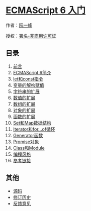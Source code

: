 # [ECMAScript 6 入门]()

作者：[阮一峰](http://www.ruanyifeng.com)

授权：<a rel="license" href="http://creativecommons.org/licenses/by-nc/4.0/">署名-非商用许可证</a>

## 目录
1. [前言](#README)
1. [ECMAScript 6简介](#docs/intro)
1. [let和const指令](#docs/let)
1. [变量的解构赋值](#docs/destructuring)
1. [字符串的扩展](#docs/string)
1. [数值的扩展](#docs/number)
1. [数组的扩展](#docs/array)
1. [对象的扩展](#docs/object)
1. [函数的扩展](#docs/function)
1. [Set和Map数据结构](#docs/set-map)
1. [Iterator和for...of循环](#docs/iterator)
1. [Generator函数](#docs/generator)
1. [Promise对象](#docs/promise)
1. [Class和Module](#docs/class)
1. [编程风格](#docs/style)
1. [参考链接](#docs/reference)

## 其他
- [源码](http://github.com/ruanyf/es6tutorial/)
- [修订历史](https://github.com/ruanyf/es6tutorial/commits/gh-pages)
- [反馈意见](https://github.com/ruanyf/es6tutorial/issues)
